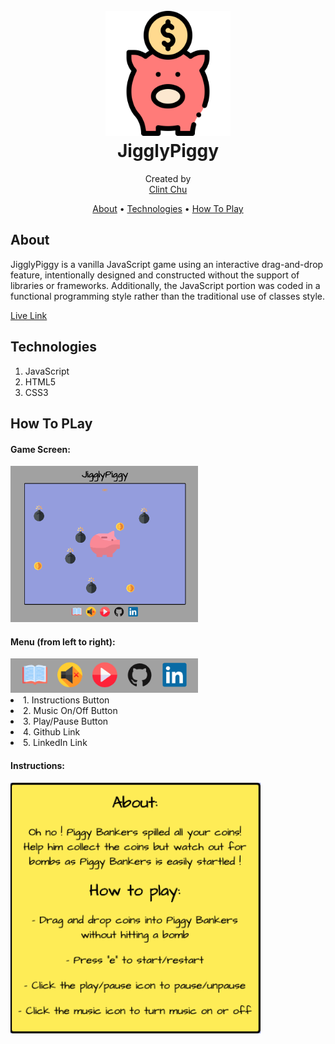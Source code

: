 <h1 align="center">
   <br>
   <a href="https://clint-chu.github.io/JigglyPiggy/"><img src="https://github.com/clint-chu/JigglyPiggy/blob/master/assets/images/docs/jigglypiggy.png" alt="JigglyPiggy" width="200">
   <br></a>
   JigglyPiggy
   <br>
</h1>

<p align="center">
   Created by
   <br>
   <a href="https://github.com/clint-chu">Clint Chu</a>
   <br>
</p>

<p align="center">
   <a href="#about">About</a> •
   <a href="#technologies">Technologies</a> •
   <a href="#how-to-play">How To Play</a>
</p>

## About
<p>JigglyPiggy is a vanilla JavaScript game using an interactive drag-and-drop feature, intentionally designed and constructed without the support of libraries or frameworks.  Additionally, the JavaScript portion was coded in a functional programming style rather than the traditional use of classes style.</p>
<p><a href="https://clint-chu.github.io/JigglyPiggy/">Live Link</a></p>

## Technologies
1. JavaScript
2. HTML5
3. CSS3

## How To PLay
<h4>Game Screen:</h4>
<img src="https://github.com/clint-chu/JigglyPiggy/blob/master/assets/images/docs/game.png" alt="game" width="300">

<h4>Menu (from left to right):</h4>
<img src="https://github.com/clint-chu/JigglyPiggy/blob/master/assets/images/docs/menu.png" alt="menu" width="300">
<li>1. Instructions Button</li>
<li>2. Music On/Off Button</li>
<li>3. Play/Pause Button</li>
<li>4. Github Link</li>
<li>5. LinkedIn Link</li>

<h4>Instructions:</h4>
<img src="https://github.com/clint-chu/JigglyPiggy/blob/master/assets/images/docs/instructions.png" alt="instructions" width="400">